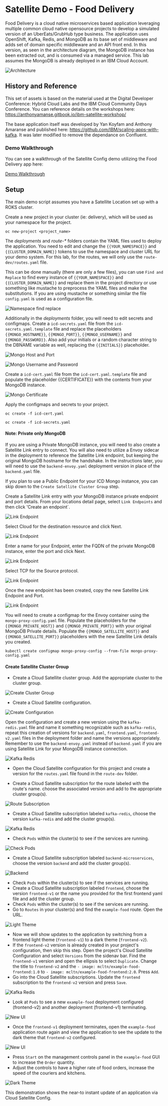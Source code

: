 # Satellite Demo - Food Delivery

Food Delivery is a cloud native microservices based application leveraging multiple common cloud native opensource projects to develop a simulated version of an UberEats/GrubHub type business. The application uses OpenShift, Kafka, Redis, and MongoDB as its base set of middleware and adds set of domain specific middleware and an API front end. In this version, as seen in the architecture diagram, the MongoDB instance has been extracted out, and is consumed via a managed service. This lab assumes the MongoDB is already deployed in an IBM Cloud Account.

![Architecture](docs/images/satellite_architecture.png)

## History and Reference

This set of assets is based on the material used at the Digital Developer Conference: Hybrid Cloud Labs and the IBM Cloud Community Days Conference. You can reference details on the workshops here: https://anthonyamanse.gitbook.io/ibm-satellite-workshop/

The base application itself was developed by Yan Koyfam and Anthony Amaranse and published here: https://github.com/IBM/scaling-apps-with-kafka. It was later modified to remove the dependance on Confluent.

### Demo Walkthrough

You can see a walkthrough of the Satellite Config demo utilizing the Food Delivery app here: 

[Demo Walkthrough](https://ibm.box.com/s/gmp2tr21r9xszbg3t592fg8ypg43879o)

## Setup

The main demo script assumes you have a Satellite Location set up with a ROKS cluster.

Create a new project in your cluster (ie: delivery), which will be used as your namespace for the project.

`oc new-project <project_name>`

The _deployments_ and _route-*_ folders contain the YAML files used to deploy the application. You need to edit and change the `{{YOUR_NAMESPACE}}` and `{{CLUSTER_DOMAIN_NAME}}` tokens to use the namespace and cluster URL for your demo system. For this lab, for the routes, we will only use the `route-dev/routes.yaml` file.

This can be done manually (there are only a few files), you can use `Find and Replace` to find every instance of `{{YOUR_NAMESPACE}}` and `{{CLUSTER_DOMAIN_NAME}}` and replace them in the project directory or use something like mustache to preprocess the YAML files and make the substitutions. If you are using mustache or something similar the file `config.yaml` is used as a configuration file.

![Namespace find replace](docs/images/select_all_namespace_change.png)

Additionally in the _deployments_ folder, you will need to edit secrets and configmaps. Create a `icd-secrets.yaml` file from the `icd-secrets.yaml.template` file and replace the placeholders `{{MONGO_HOSTNAME}}`, `{{MONGO_PORT}}`, `{{MONGO_USERNAME}}` and `{{MONGO_PASSWORD}}`. Also add your initials or a random character string to the DBNAME variable as well, replacing the `{{INITIALS}}` placeholder.

![Mongo Host and Port](docs/images/mongo-host-port.png)

![Mongo Username and Password](docs/images/mongo-credentials.png)

Create a `icd-cert.yaml` file from the `icd-cert.yaml.template` file and populate the placeholder {{CERTIFICATE}} with the contents from your MongoDB instance.

![Mongo Certificate](docs/images/mongo-certificate.png)

Apply the configmaps and secrets to your project.

`oc create -f icd-cert.yaml`

`oc create -f icd-secrets.yaml`

#### Note: Private only MongoDB ####
If you are using a Private MongoDB instance, you will need to also create a Satellite Link entry to connect. You will also need to utilize a Envoy sidecar in the deployment to reference the Satellite Link endpoint, but keeping the original MongoDB hostname for the handshake. In the instructions later, you will need to use the `backend-envoy.yaml` deployment version in place of the `backend.yaml` file.

If you plan to use a Public Endpoint for your ICD Mongo instance, you can skip down to the `Create Satellite Cluster Group` step.

Create a Satellite Link entry with your MongoDB instance private endpoint and port details. From your locations detail page, select `Link Endpoints` and then click 'Create an endpoint`. 

![Link Endpoint](docs/images/create-endpoint-button.png)

Select Cloud for the destination resource and click Next.

![Link Endpoint](docs/images/create-endpoint-step1.png)

Enter a name for your Endpoint, enter the FQDN of the private MongoDB instance, enter the port and click Next.

![Link Endpoint](docs/images/create-endpoint-step2.png)

Select TCP for the Source protocol.

![Link Endpoint](docs/images/create-endpoint-step3.png)

Once the new endpoint has been created, copy the new Satellite Link Endpoint and Port.

![Link Endpoint](docs/images/satellite-link-endpoint.png)

You will need to create a configmap for the Envoy container using the `mongo-proxy-config.yaml` file. Populate the placeholders for the `{{MONGO_PRIVATE_HOST}}` and `{{MONGO_PRIVATE_PORT}}` with your original MongoDB Private details. Populate the `{{MONGO_SATELLITE_HOST}}` and `{{MONGO_SATELLITE_PORT}}` placeholders with the new Satellite Link details you created.

`kubectl create configmap mongo-proxy-config --from-file mongo-proxy-config.yaml`

#### Create Satellite Cluster Group

- Create a Cloud Satellite cluster group. Add the appropriate cluster to the cluster group.

![Create Cluster Group](docs/images/create_cluster_group.png)

- Create a Cloud Satellite configuration.

![Create Configuration](docs/images/create_configuration.png)

Open the configuration and create a new version using the `kafka-redis.yaml` file and name it something recognizable such as `kafka-redis`, repeat this creation of versions for `backend.yaml`, `frontend.yaml`, `frontend-v2.yaml` files in the deployment folder and name the versions appropriately. Remember to use the `backend-envoy.yaml` instead of `backend.yaml` if you are using Satellite Link for your MongoDB instance connection.

![Kafka Redis](docs/images/create-kafka-redis.png)

- Open the Cloud Satellite configuration for this project and create a version for the `routes.yaml` file found in the `route-dev` folder.

- Create a Cloud Satellite subscription for the route labeled with the route's name. choose the associated version and add to the appropriate cluster group(s).

![Route Subscription](docs/images/route_subscription.png)

- Create a Cloud Satellite subscription labeled `kafka-redis`, choose the version  `kafka-redis` and add the cluster group(s).

![Kafka Redis](docs/images/create_kmr_subscription.png)

- Check `Pods` within the cluster(s) to see if the services are running.

![Check Pods](docs/images/check_pods_kmr.png)

- Create a Cloud Satellite subscription labeled `backend-microservices`, choose the version `backend` and add the cluster group(s).

![Backend](docs/images/backend_subscription.png)

- Check `Pods` within the cluster(s) to see if the services are running.
- Create a Cloud Satellite subscription labeled `frontend`, choose the version `frontend-v1` or the name you provided for the first frontend yaml file and add the cluster group.
- Check `Pods` within the cluster(s) to see if the services are running.
- Go to `Routes` in your cluster(s) and find the `example-food` route. Open the URL.

![Light Theme](docs/images/light_theme.png)

- Now we will show updates to the application by switching from a frontend light theme (`frontend-v1`) to a dark theme (`frontend-v2`).
- If the `frontend-v2` version is already created in your project's configuration, then skip this step. Open the project's Cloud Satellite Configuration and select `Versions` from the sidenav bar. Find the `frontend-v1` version and open the ellipsis to select `Duplicate`. Change the title to `frontend-v2` and the `- image: mcltn/example-food-frontend:1.0` to `- image: mcltn/example-food-frontend:2.0`. Press `Add`.
- Go into the Cloud Satellite subscriptions. Update the `frontend` subscription to the `frontend-v2` version and press `Save`. 

![Kafka Redis](docs/images/edit_subscription.png)

- Look at `Pods` to see a new `example-food` deployment configured (frontend-v2) and another deployment (frontend-v1) terminating. 

![New UI](docs/images/new_configured_ui.png)

- Once the `frontend-v1` deployment terminates, open the `example-food` application route again and view the application to see the update to the dark theme that `frontend-v2` configured. 

![New UI](docs/images/create_subscription_prod_v2.png)

- Press `Start` on the management controls panel in the `example-food` GUI to increase the `Order` quantity.
- Adjust the controls to have a higher rate of food orders, increase the speed of the couriers and kitchens.

![Dark Theme](docs/images/dark_theme.png)

This demonstration shows the near-to instant update of an application via Cloud Satellite Config.
